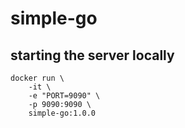 # simple-go

## starting the server locally

```shell
docker run \
    -it \
    -e "PORT=9090" \
    -p 9090:9090 \
    simple-go:1.0.0
```
